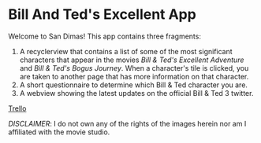# Bill And Ted's Excellent App

Welcome to San Dimas! This app contains three fragments:
1. A recyclerview that contains a list of some of the most significant characters that appear in the movies *Bill & Ted's Excellent Adventure* and *Bill & Ted's Bogus Journey*. When a character's tile is clicked, you are taken to another page that has more information on that character.
2. A short questionnaire to determine which Bill & Ted character you are.
3. A webview showing the latest updates on the official Bill & Ted 3 twitter.

[Trello](https://trello.com/b/zsJ0R6TS/bill-and-ted-app)

*DISCLAIMER*: I do not own any of the rights of the images herein nor am I affiliated with the movie studio.
